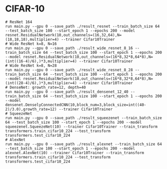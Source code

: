 # CIFAR-10

    # ResNet 164
    run main.py --gpu 0 --save_path ./result_resnet --train_batch_size 64 --test_batch_size 100 --start_epoch 1 --epochs 200 --model resnet.ResidualNetwork(10,out_channels=(16,32,64),N=(18,18,18),multiplier=4) --trainer Cifar10Trainer
    # Wide ResNet k=8, N=16
    run main.py --gpu 0 --save_path ./result_wide_resnet_8_16 --train_batch_size 64 --test_batch_size 100 --start_epoch 1 --epochs 200 --model resnet.ResidualNetwork(10,out_channels=(16*8,32*8,64*8),N=(int((16-4)/6),)*3,multiplier=4) --trainer Cifar10Trainer
    # Wide ResNet k=8, N=28
    run main.py --gpu 0 --save_path ./result_wide_resnet_8_28 --train_batch_size 64 --test_batch_size 100 --start_epoch 1 --epochs 200 --model resnet.ResidualNetwork(10,out_channels=(16*8,32*8,64*8),N=(int((28-4)/6),)*3,multiplier=4) --trainer Cifar10Trainer
    # DenseNet: growth_rate=12, depth=40
    run main.py --gpu 0 --save_path ./result_densenet_12_40 --train_batch_size 64 --test_batch_size 100 --start_epoch 1 --epochs 200 --model densenet.DenselyConnectedCNN(10,block_num=3,block_size=int((40-2)/3.0),growth_rate=12) --trainer Cifar10Trainer
    # SqueezeNet
    run main.py --gpu 0 --save_path ./result_squeezenet --train_batch_size 64 --test_batch_size 100 --start_epoch 1 --epochs 200 --model squeezenet.SqueezeNet(10) --trainer Cifar10Trainer --train_transform transformers.train_cifar10_224 --test_transform transformers.test_cifar10_224
    # AlexNet
    run main.py --gpu 0 --save_path ./result_alexnet --train_batch_size 64 --test_batch_size 100 --start_epoch 1 --epochs 200 --model alexnet.AlexNet(10) --trainer Cifar10Trainer --train_transform transformers.train_cifar10_224 --test_transform transformers.test_cifar10_224


